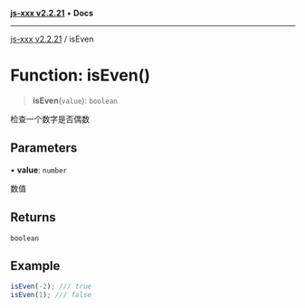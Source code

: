 [**js-xxx v2.2.21**](../README.md) • **Docs**

***

[js-xxx v2.2.21](../README.md) / isEven

# Function: isEven()

> **isEven**(`value`): `boolean`

检查一个数字是否偶数

## Parameters

• **value**: `number`

数值

## Returns

`boolean`

## Example

```ts
isEven(-2); /// true
isEven(1); /// false
```
